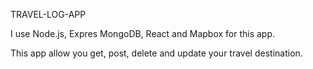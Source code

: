 TRAVEL-LOG-APP

I use Node.js, Expres MongoDB, React and Mapbox for this app.

This app allow you get, post, delete and update your travel destination. 

